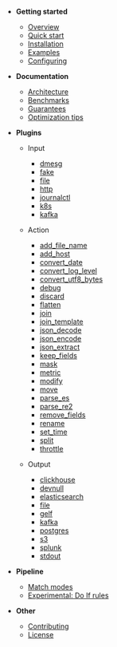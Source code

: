 - **Getting started**
  - [Overview](/README.md)
  - [Quick start](/docs/quick-start.md)
  - [Installation](/docs/installation.md)
  - [Examples](/docs/examples.md)
  - [Configuring](/docs/configuring.md)

- **Documentation**
  - [Architecture](/docs/architecture.md)
  - [Benchmarks](/docs/benchmarks.md)
  - [Guarantees](/docs/guarantees.md)
  - [Optimization tips](/docs/optimization-tips.md)

- **Plugins**
  - Input
    - [dmesg](plugin/input/dmesg/README.md)
    - [fake](plugin/input/fake/README.md)
    - [file](plugin/input/file/README.md)
    - [http](plugin/input/http/README.md)
    - [journalctl](plugin/input/journalctl/README.md)
    - [k8s](plugin/input/k8s/README.md)
    - [kafka](plugin/input/kafka/README.md)

  - Action
    - [add_file_name](plugin/action/add_file_name/README.md)
    - [add_host](plugin/action/add_host/README.md)
    - [convert_date](plugin/action/convert_date/README.md)
    - [convert_log_level](plugin/action/convert_log_level/README.md)
    - [convert_utf8_bytes](plugin/action/convert_utf8_bytes/README.md)
    - [debug](plugin/action/debug/README.md)
    - [discard](plugin/action/discard/README.md)
    - [flatten](plugin/action/flatten/README.md)
    - [join](plugin/action/join/README.md)
    - [join_template](plugin/action/join_template/README.md)
    - [json_decode](plugin/action/json_decode/README.md)
    - [json_encode](plugin/action/json_encode/README.md)
    - [json_extract](plugin/action/json_extract/README.md)
    - [keep_fields](plugin/action/keep_fields/README.md)
    - [mask](plugin/action/mask/README.md)
    - [metric](plugin/action/metric/README.md)
    - [modify](plugin/action/modify/README.md)
    - [move](plugin/action/move/README.md)
    - [parse_es](plugin/action/parse_es/README.md)
    - [parse_re2](plugin/action/parse_re2/README.md)
    - [remove_fields](plugin/action/remove_fields/README.md)
    - [rename](plugin/action/rename/README.md)
    - [set_time](plugin/action/set_time/README.md)
    - [split](plugin/action/split/README.md)
    - [throttle](plugin/action/throttle/README.md)

  - Output
    - [clickhouse](plugin/output/clickhouse/README.md)
    - [devnull](plugin/output/devnull/README.md)
    - [elasticsearch](plugin/output/elasticsearch/README.md)
    - [file](plugin/output/file/README.md)
    - [gelf](plugin/output/gelf/README.md)
    - [kafka](plugin/output/kafka/README.md)
    - [postgres](plugin/output/postgres/README.md)
    - [s3](plugin/output/s3/README.md)
    - [splunk](plugin/output/splunk/README.md)
    - [stdout](plugin/output/stdout/README.md)


- **Pipeline**
  - [Match modes](pipeline/README.md#match-modes)
  - [Experimental: Do If rules](pipeline/doif/README.md#experimental-do-if-rules)

- **Other**
  - [Contributing](/docs/contributing.md)
  - [License](/docs/license.md)